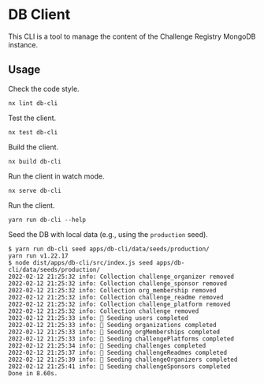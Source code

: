 # DB Client

This CLI is a tool to manage the content of the Challenge Registry MongoDB
instance.

## Usage

Check the code style.

    nx lint db-cli

Test the client.

    nx test db-cli

Build the client.

    nx build db-cli

Run the client in watch mode.

    nx serve db-cli

Run the client.

    yarn run db-cli --help

Seed the DB with local data (e.g., using the `production` seed).

```console
$ yarn run db-cli seed apps/db-cli/data/seeds/production/
yarn run v1.22.17
$ node dist/apps/db-cli/src/index.js seed apps/db-cli/data/seeds/production/
2022-02-12 21:25:32 info: Collection challenge_organizer removed
2022-02-12 21:25:32 info: Collection challenge_sponsor removed
2022-02-12 21:25:32 info: Collection org_membership removed
2022-02-12 21:25:32 info: Collection challenge_readme removed
2022-02-12 21:25:32 info: Collection challenge_platform removed
2022-02-12 21:25:32 info: Collection challenge removed
2022-02-12 21:25:33 info: 🌱 Seeding users completed
2022-02-12 21:25:33 info: 🌱 Seeding organizations completed
2022-02-12 21:25:33 info: 🌱 Seeding orgMemberships completed
2022-02-12 21:25:33 info: 🌱 Seeding challengePlatforms completed
2022-02-12 21:25:34 info: 🌱 Seeding challenges completed
2022-02-12 21:25:37 info: 🌱 Seeding challengeReadmes completed
2022-02-12 21:25:39 info: 🌱 Seeding challengeOrganizers completed
2022-02-12 21:25:41 info: 🌱 Seeding challengeSponsors completed
Done in 8.60s.
```
